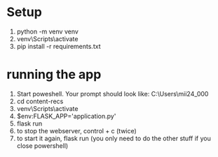 # Setup
1. python -m venv venv
1. venv\Scripts\activate
1. pip install -r requirements.txt

# running the app
1. Start poweshell. Your prompt should look like: C:\Users\mii24_000
1. cd content-recs
1. venv\Scripts\activate
1. $env:FLASK_APP='application.py'
1. flask run
1. to stop the webserver, control + c (twice)
1. to start it again, flask run (you only need to do the other stuff if you close powershell)
